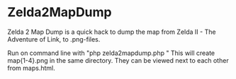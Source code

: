# Zelda2MapDump
Zelda 2 Map Dump is a quick hack to dump the map from Zelda II - The Adventure of Link, to .png-files.

Run on command line with "php zelda2mapdump.php <rom file>"
This will create map{1-4}.png in the same directory. They can be viewed next to each other from maps.html.

